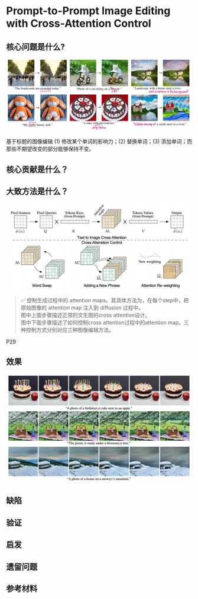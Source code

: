 # Prompt-to-Prompt Image Editing with Cross-Attention Control

## 核心问题是什么?

![](assets/D2-27.png)

基于标题的图像编辑 (1) 修改某个单词的影响力；(2) 替换单词；(3) 添加单词；而那些不期望改变的部分能够保持不变。  

## 核心贡献是什么？

## 大致方法是什么？

![](assets/D2-28.png)

> &#x2705; 控制生成过程中的 attention maps。其具体方法为，在每个step中，把原始图像的 attention map 注入到 diffusion 过程中。  
> 图中上面步骤描述正常的文生图的cross attention设计。  
> 图中下面步骤描述了如何控制cross attention过程中的attention map。三种控制方式分别对应三种图像编辑方法。      


P29   
## 效果

![](assets/D2-29.png)    

## 缺陷

## 验证

## 启发

## 遗留问题

## 参考材料